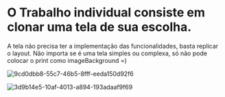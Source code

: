 # O Trabalho individual consiste em clonar uma tela de sua escolha.
A tela não precisa ter a implementação das funcionalidades, basta replicar o layout.
Não importa se é uma tela simples ou complexa, só não pode colocar o print como imageBackground =)

![9cd0dbb8-55c7-46b5-8fff-eeda150d92f6](https://github.com/user-attachments/assets/42d05f36-6471-4dcc-be04-8b4ba0cd7ae3)


![3d9b14e5-10af-4013-a894-193adaaf9f69](https://github.com/user-attachments/assets/a8985142-32db-43d3-8a09-7ec5b46f0e64)
